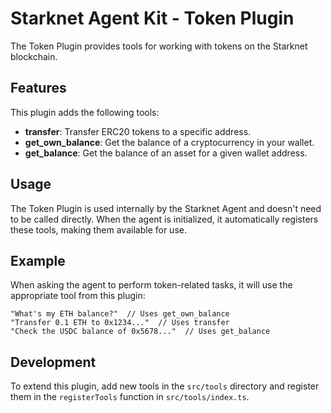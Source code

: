# Starknet Agent Kit - Token Plugin

The Token Plugin provides tools for working with tokens on the Starknet blockchain.

## Features

This plugin adds the following tools:

- **transfer**: Transfer ERC20 tokens to a specific address.
- **get_own_balance**: Get the balance of a cryptocurrency in your wallet.
- **get_balance**: Get the balance of an asset for a given wallet address.

## Usage

The Token Plugin is used internally by the Starknet Agent and doesn't need to be called directly. When the agent is initialized, it automatically registers these tools, making them available for use.

## Example

When asking the agent to perform token-related tasks, it will use the appropriate tool from this plugin:

```
"What's my ETH balance?"  // Uses get_own_balance
"Transfer 0.1 ETH to 0x1234..."  // Uses transfer
"Check the USDC balance of 0x5678..."  // Uses get_balance
```

## Development

To extend this plugin, add new tools in the `src/tools` directory and register them in the `registerTools` function in `src/tools/index.ts`.
